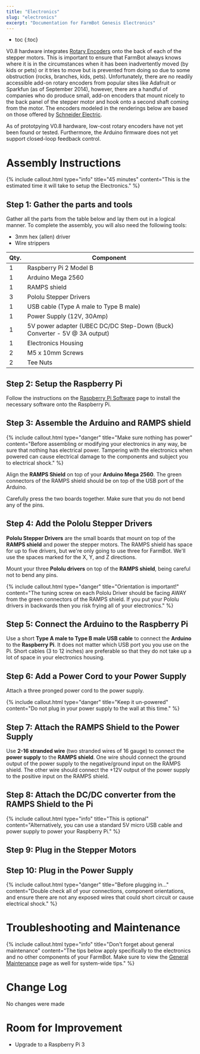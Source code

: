 ```yaml
---
title: "Electronics"
slug: "electronics"
excerpt: "Documentation for FarmBot Genesis Electronics"
---
```


* toc
{:toc}

V0.8 hardware integrates [Rotary Encoders](http://wiki.farmbot.cc/wiki/Rotary_Encoders) onto the back of each of the stepper motors. This is important to ensure that FarmBot always knows where it is in the circumstances when it has been inadvertently moved (by kids or pets) or it tries to move but is prevented from doing so due to some obstruction (rocks, branches, kids, pets). Unfortunately, there are no readily accessible add-on rotary encoders from popular sites like Adafruit or Sparkfun (as of September 2014), however, there are a handful of companies who do produce small, add-on encoders that mount nicely to the back panel of the stepper motor and hook onto a second shaft coming from the motor. The encoders modeled in the renderings below are based on those offered by [Schneider Electric](http://motion.schneider-electric.com/downloads/datasheets/17_mtr.pdf).

As of prototpying V0.8 hardware, low-cost rotary encoders have not yet been found or tested. Furthermore, the Arduino firmware does not yet support closed-loop feedback control.

# Assembly Instructions



{%
include callout.html
type="info"
title="45 minutes"
content="This is the estimated time it will take to setup the Electronics."
%}

## Step 1: Gather the parts and tools
Gather all the parts from the table below and lay them out in a logical manner. To complete the assembly, you will also need the following tools:
* 3mm hex (allen) driver
* Wire strippers

|Qty.                          |Component                     |
|------------------------------|------------------------------|
|1                             |Raspberry Pi 2 Model B
|1                             |Arduino Mega 2560
|1                             |RAMPS shield
|3                             |Pololu Stepper Drivers
|1                             |USB cable (Type A male to Type B male)
|1                             |Power Supply (12V, 30Amp)
|1                             |5V power adapter (UBEC DC/DC Step-Down (Buck) Converter - 5V @ 3A output)
|1                             |Electronics Housing
|2                             |M5 x 10mm Screws
|2                             |Tee Nuts

## Step 2: Setup the Raspberry Pi
Follow the instructions on the [Raspberry Pi Software](doc:raspberry-pi-controller) page to install the necessary software onto the Raspberry Pi.

## Step 3: Assemble the Arduino and RAMPS shield

{%
include callout.html
type="danger"
title="Make sure nothing has power"
content="Before assembling or modifying your electronics in any way, be sure that nothing has electrical power. Tampering with the electronics when powered can cause electrical damage to the components and subject you to electrical shock."
%}

Align the **RAMPS Shield** on top of your **Arduino Mega 2560**. The green connectors of the RAMPS shield should be on top of the USB port of the Arduino.


Carefully press the two boards together. Make sure that you do not bend any of the pins.


## Step 4: Add the Pololu Stepper Drivers

**Pololu Stepper Drivers** are the small boards that mount on top of the **RAMPS shield** and power the stepper motors. The RAMPS shield has space for up to five drivers, but we're only going to use three for FarmBot. We'll use the spaces marked for the X, Y, and Z directions.

Mount your three **Pololu drivers** on top of the **RAMPS shield**, being careful not to bend any pins.

{%
include callout.html
type="danger"
title="Orientation is important!"
content="The tuning screw on each Pololu Driver should be facing AWAY from the green connectors of the RAMPS shield. If you put your Pololu drivers in backwards then you risk frying all of your electronics."
%}







## Step 5: Connect the Arduino to the Raspberry Pi

Use a short **Type A male to Type B male USB cable** to connect the **Arduino** to the **Raspberry Pi**. It does not matter which USB port you you use on the Pi. Short cables (3 to 12 inches) are preferable so that they do not take up a lot of space in your electronics housing.


## Step 6: Add a Power Cord to your Power Supply

Attach a three pronged power cord to the power supply.




{%
include callout.html
type="danger"
title="Keep it un-powered"
content="Do not plug in your power supply to the wall at this time."
%}

## Step 7: Attach the RAMPS Shield to the Power Supply

Use **2-16 stranded wire** (two stranded wires of 16 gauge) to connect the **power supply** to the **RAMPS shield**. One wire should connect the ground output of the power supply to the negative/ground input on the RAMPS shield. The other wire should connect the +12V output of the power supply to the positive input on the RAMPS shield.





## Step 8: Attach the DC/DC converter from the RAMPS Shield to the Pi

{%
include callout.html
type="info"
title="This is optional"
content="Alternatively, you can use a standard 5V micro USB cable and power supply to power your Raspberry Pi."
%}




## Step 9: Plug in the Stepper Motors


## Step 10: Plug in the Power Supply

{%
include callout.html
type="danger"
title="Before plugging in..."
content="Double check all of your connections, component orientations, and ensure there are not any exposed wires that could short circuit or cause electrical shock."
%}






# Troubleshooting and Maintenance



{%
include callout.html
type="info"
title="Don't forget about general maintenance"
content="The tips below apply specifically to the electronics and no other components of your FarmBot. Make sure to view the [General Maintenance](../FarmBot-Genesis-V0.9-Docs/maintenance-guide.md) page as well for system-wide tips."
%}



# Change Log

No changes were made

# Room for Improvement

* Upgrade to a Raspberry Pi 3
